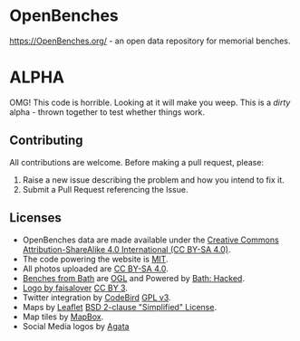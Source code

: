 # OpenBenches

https://OpenBenches.org/ - an open data repository for memorial benches.

# ALPHA

OMG! This code is horrible. Looking at it will make you weep.
This is a *dirty* alpha - thrown together to test whether things work.

## Contributing

All contributions are welcome.  Before making a pull request, please:

1. Raise a new issue describing the problem and how you intend to fix it.
2. Submit a Pull Request referencing the Issue.

## Licenses

* OpenBenches data are made available under the [Creative Commons Attribution-ShareAlike 4.0 International (CC BY-SA 4.0)](https://creativecommons.org/licenses/by-sa/4.0/).
* The code powering the website is [MIT](https://opensource.org/licenses/MIT).
* All photos uploaded are [CC BY-SA 4.0](https://creativecommons.org/licenses/by-sa/4.0/).
* [Benches from Bath](https://github.com/BathHacked/banes-geographic-data/blob/master/banes_park_seats_and_benches.geojson) are [OGL](http://www.nationalarchives.gov.uk/doc/open-government-licence/version/3/) and Powered by [Bath: Hacked](https://www.bathhacked.org/).
* [Logo by faisalover](https://thenounproject.com/term/sunshine/1130095) [CC BY 3](https://creativecommons.org/licenses/by/3.0/).
* Twitter integration by [CodeBird](https://github.com/jublonet/codebird-php) [GPL v3](https://www.gnu.org/licenses/gpl-3.0.en.html).
* Maps by [Leaflet](https://github.com/Leaflet/Leaflet) [BSD 2-clause "Simplified" License](https://opensource.org/licenses/BSD-2-Clause).
* Map tiles by [MapBox](https://www.mapbox.com/).
* Social Media logos by [Agata](https://www.iconfinder.com/iconsets/social-hand-drawn-icons)
